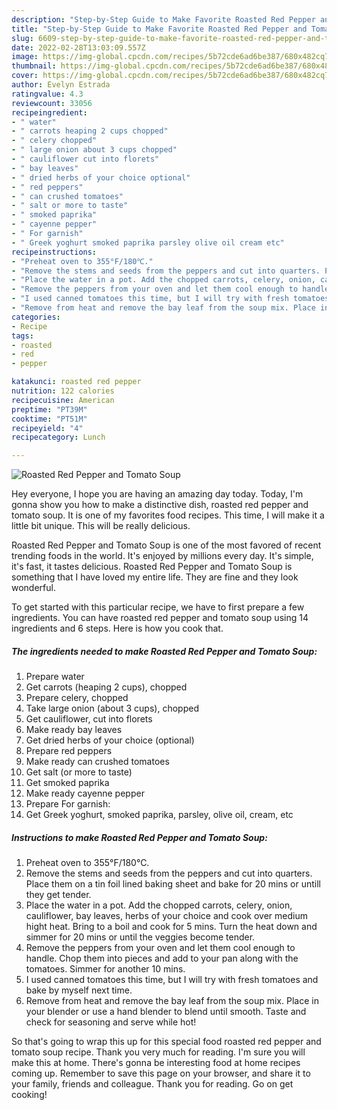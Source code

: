 ```yaml
---
description: "Step-by-Step Guide to Make Favorite Roasted Red Pepper and Tomato Soup"
title: "Step-by-Step Guide to Make Favorite Roasted Red Pepper and Tomato Soup"
slug: 6609-step-by-step-guide-to-make-favorite-roasted-red-pepper-and-tomato-soup
date: 2022-02-28T13:03:09.557Z
image: https://img-global.cpcdn.com/recipes/5b72cde6ad6be387/680x482cq70/roasted-red-pepper-and-tomato-soup-recipe-main-photo.jpg
thumbnail: https://img-global.cpcdn.com/recipes/5b72cde6ad6be387/680x482cq70/roasted-red-pepper-and-tomato-soup-recipe-main-photo.jpg
cover: https://img-global.cpcdn.com/recipes/5b72cde6ad6be387/680x482cq70/roasted-red-pepper-and-tomato-soup-recipe-main-photo.jpg
author: Evelyn Estrada
ratingvalue: 4.3
reviewcount: 33056
recipeingredient:
- " water"
- " carrots heaping 2 cups chopped"
- " celery chopped"
- " large onion about 3 cups chopped"
- " cauliflower cut into florets"
- " bay leaves"
- " dried herbs of your choice optional"
- " red peppers"
- " can crushed tomatoes"
- " salt or more to taste"
- " smoked paprika"
- " cayenne pepper"
- " For garnish"
- " Greek yoghurt smoked paprika parsley olive oil cream etc"
recipeinstructions:
- "Preheat oven to 355°F/180℃."
- "Remove the stems and seeds from the peppers and cut into quarters. Place them on a tin foil lined baking sheet and bake for 20 mins or untill they get tender."
- "Place the water in a pot. Add the chopped carrots, celery, onion, cauliflower, bay leaves, herbs of your choice and cook over medium hight heat. Bring to a boil and cook for 5 mins. Turn the heat down and simmer for 20 mins or until the veggies become tender."
- "Remove the peppers from your oven and let them cool enough to handle. Chop them into pieces and add to your pan along with the tomatoes. Simmer for another 10 mins."
- "I used canned tomatoes this time, but I will try with fresh tomatoes and bake by myself next time."
- "Remove from heat and remove the bay leaf from the soup mix. Place in your blender or use a hand blender to blend until smooth. Taste and check for seasoning and serve while hot!"
categories:
- Recipe
tags:
- roasted
- red
- pepper

katakunci: roasted red pepper 
nutrition: 122 calories
recipecuisine: American
preptime: "PT39M"
cooktime: "PT51M"
recipeyield: "4"
recipecategory: Lunch

---
```



![Roasted Red Pepper and Tomato Soup](https://img-global.cpcdn.com/recipes/5b72cde6ad6be387/680x482cq70/roasted-red-pepper-and-tomato-soup-recipe-main-photo.jpg)

Hey everyone, I hope you are having an amazing day today. Today, I'm gonna show you how to make a distinctive dish, roasted red pepper and tomato soup. It is one of my favorites food recipes. This time, I will make it a little bit unique. This will be really delicious.

Roasted Red Pepper and Tomato Soup is one of the most favored of recent trending foods in the world. It's enjoyed by millions every day. It's simple, it's fast, it tastes delicious. Roasted Red Pepper and Tomato Soup is something that I have loved my entire life. They are fine and they look wonderful.




To get started with this particular recipe, we have to first prepare a few ingredients. You can have roasted red pepper and tomato soup using 14 ingredients and 6 steps. Here is how you cook that.

<!--inarticleads1-->

##### The ingredients needed to make Roasted Red Pepper and Tomato Soup:

1. Prepare  water
1. Get  carrots (heaping 2 cups), chopped
1. Prepare  celery, chopped
1. Take  large onion (about 3 cups), chopped
1. Get  cauliflower, cut into florets
1. Make ready  bay leaves
1. Get  dried herbs of your choice (optional)
1. Prepare  red peppers
1. Make ready  can crushed tomatoes
1. Get  salt (or more to taste)
1. Get  smoked paprika
1. Make ready  cayenne pepper
1. Prepare  For garnish:
1. Get  Greek yoghurt, smoked paprika, parsley, olive oil, cream, etc




<!--inarticleads2-->

##### Instructions to make Roasted Red Pepper and Tomato Soup:

1. Preheat oven to 355°F/180℃.
1. Remove the stems and seeds from the peppers and cut into quarters. Place them on a tin foil lined baking sheet and bake for 20 mins or untill they get tender.
1. Place the water in a pot. Add the chopped carrots, celery, onion, cauliflower, bay leaves, herbs of your choice and cook over medium hight heat. Bring to a boil and cook for 5 mins. Turn the heat down and simmer for 20 mins or until the veggies become tender.
1. Remove the peppers from your oven and let them cool enough to handle. Chop them into pieces and add to your pan along with the tomatoes. Simmer for another 10 mins.
1. I used canned tomatoes this time, but I will try with fresh tomatoes and bake by myself next time.
1. Remove from heat and remove the bay leaf from the soup mix. Place in your blender or use a hand blender to blend until smooth. Taste and check for seasoning and serve while hot!




So that's going to wrap this up for this special food roasted red pepper and tomato soup recipe. Thank you very much for reading. I'm sure you will make this at home. There's gonna be interesting food at home recipes coming up. Remember to save this page on your browser, and share it to your family, friends and colleague. Thank you for reading. Go on get cooking!
